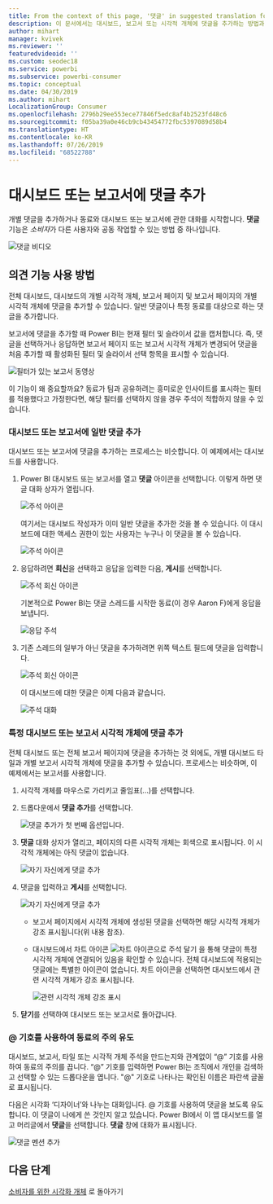 ```yaml
---
title: From the context of this page, '댓글' in suggested translation for 'comment' is more appropriate.
description: 이 문서에서는 대시보드, 보고서 또는 시각적 개체에 댓글을 추가하는 방법과 댓글을 사용하여 공동 작업자와 대화하는 방법을 보여 줍니다.
author: mihart
manager: kvivek
ms.reviewer: ''
featuredvideoid: ''
ms.custom: seodec18
ms.service: powerbi
ms.subservice: powerbi-consumer
ms.topic: conceptual
ms.date: 04/30/2019
ms.author: mihart
LocalizationGroup: Consumer
ms.openlocfilehash: 2796b29ee553ece77846f5edc8af4b2523fd48c6
ms.sourcegitcommit: f05ba39a0e46cb9cb43454772fbc5397089d58b4
ms.translationtype: HT
ms.contentlocale: ko-KR
ms.lasthandoff: 07/26/2019
ms.locfileid: "68522788"
---
```

# <a name="add-comments-to-a-dashboard-or-report"></a>대시보드 또는 보고서에 댓글 추가
개별 댓글을 추가하거나 동료와 대시보드 또는 보고서에 관한 대화를 시작합니다. **댓글** 기능은 *소비자*가 다른 사용자와 공동 작업할 수 있는 방법 중 하나입니다. 

![댓글 비디오](media/end-user-comment/comment.gif)

## <a name="how-to-use-the-comments-feature"></a>의견 기능 사용 방법
전체 대시보드, 대시보드의 개별 시각적 개체, 보고서 페이지 및 보고서 페이지의 개별 시각적 개체에 댓글을 추가할 수 있습니다. 일반 댓글이나 특정 동료를 대상으로 하는 댓글을 추가합니다.  

보고서에 댓글을 추가할 때 Power BI는 현재 필터 및 슬라이서 값을 캡처합니다. 즉, 댓글을 선택하거나 응답하면 보고서 페이지 또는 보고서 시각적 개체가 변경되어 댓글을 처음 추가할 때 활성화된 필터 및 슬라이서 선택 항목을 표시할 수 있습니다.  

![필터가 있는 보고서 동영상](media/end-user-comment/comment-reports-with-filters/comment-reports-with-filters.gif)

이 기능이 왜 중요할까요? 동료가 팀과 공유하려는 흥미로운 인사이트를 표시하는 필터를 적용했다고 가정한다면, 해당 필터를 선택하지 않을 경우 주석이 적합하지 않을 수 있습니다. 

### <a name="add-a-general-comment-to-a-dashboard-or-report"></a>대시보드 또는 보고서에 일반 댓글 추가
대시보드 또는 보고서에 댓글을 추가하는 프로세스는 비슷합니다. 이 예제에서는 대시보드를 사용합니다. 

1. Power BI 대시보드 또는 보고서를 열고 **댓글** 아이콘을 선택합니다. 이렇게 하면 댓글 대화 상자가 열립니다.

    ![주석 아이콘](media/end-user-comment/power-bi-comment-icon.png)

    여기서는 대시보드 작성자가 이미 일반 댓글을 추가한 것을 볼 수 있습니다.  이 대시보드에 대한 액세스 권한이 있는 사용자는 누구나 이 댓글을 볼 수 있습니다.

    ![주석 아이콘](media/end-user-comment/power-bi-dash-comment.png)

2. 응답하려면 **회신**을 선택하고 응답을 입력한 다음, **게시**를 선택합니다.  

    ![주석 회신 아이콘](media/end-user-comment/power-bi-comment-reply.png)

    기본적으로 Power BI는 댓글 스레드를 시작한 동료(이 경우 Aaron F)에게 응답을 보냅니다. 

    ![응답 주석](media/end-user-comment/power-bi-response.png)

 3. 기존 스레드의 일부가 아닌 댓글을 추가하려면 위쪽 텍스트 필드에 댓글을 입력합니다.

    ![주석 회신 아이콘](media/end-user-comment/power-bi-new-comment.png)

    이 대시보드에 대한 댓글은 이제 다음과 같습니다.

    ![주석 대화](media/end-user-comment/power-bi-comment-conversation.png)

### <a name="add-a-comment-to-a-specific-dashboard-or-report-visual"></a>특정 대시보드 또는 보고서 시각적 개체에 댓글 추가
전체 대시보드 또는 전체 보고서 페이지에 댓글을 추가하는 것 외에도, 개별 대시보드 타일과 개별 보고서 시각적 개체에 댓글을 추가할 수 있습니다. 프로세스는 비슷하며, 이 예제에서는 보고서를 사용합니다.

1. 시각적 개체를 마우스로 가리키고 줄임표(...)를 선택합니다.    
2. 드롭다운에서 **댓글 추가**를 선택합니다.

    ![댓글 추가가 첫 번째 옵션입니다.](media/end-user-comment/power-bi-comment-report.png)  

3.  **댓글** 대화 상자가 열리고, 페이지의 다른 시각적 개체는 회색으로 표시됩니다. 이 시각적 개체에는 아직 댓글이 없습니다. 

    ![자기 자신에게 댓글 추가](media/end-user-comment/power-bi-comment-bar.png)  

4. 댓글을 입력하고 **게시**를 선택합니다.

    ![자기 자신에게 댓글 추가](media/end-user-comment/power-bi-comment-june.png)  

    - 보고서 페이지에서 시각적 개체에 생성된 댓글을 선택하면 해당 시각적 개체가 강조 표시됩니다(위 내용 참조).

    - 대시보드에서 차트 아이콘 ![차트 아이콘으로 주석 달기](media/end-user-comment/power-bi-comment-chart-icon.png) 을 통해 댓글이 특정 시각적 개체에 연결되어 있음을 확인할 수 있습니다. 전체 대시보드에 적용되는 댓글에는 특별한 아이콘이 없습니다. 차트 아이콘을 선택하면 대시보드에서 관련 시각적 개체가 강조 표시됩니다.

        ![관련 시각적 개체 강조 표시](media/end-user-comment/power-bi-comment-highlight2.png)

5. **닫기**를 선택하여 대시보드 또는 보고서로 돌아갑니다.

### <a name="get-your-colleagues-attention-by-using-the--sign"></a>@ 기호를 사용하여 동료의 주의 유도
대시보드, 보고서, 타일 또는 시각적 개체 주석을 만드는지와 관계없이 “\@” 기호를 사용하여 동료의 주의를 끕니다.  “\@” 기호를 입력하면 Power BI는 조직에서 개인을 검색하고 선택할 수 있는 드롭다운을 엽니다. "\@" 기호로 나타나는 확인된 이름은 파란색 글꼴로 표시됩니다. 

다음은 시각화 ‘디자이너’와 나누는 대화입니다.  @ 기호를 사용하여 댓글을 보도록 유도합니다. 이 댓글이 나에게 쓴 것인지 알고 있습니다. Power BI에서 이 앱 대시보드를 열고 머리글에서 **댓글**을 선택합니다. **댓글** 창에 대화가 표시됩니다.

![댓글 멘션 추가](media/end-user-comment/power-bi-comment-convo.png)  



## <a name="next-steps"></a>다음 단계
[소비자를 위한 시각화 개체](end-user-visualizations.md)  로 돌아가기  
<!--[Select a visualization to open a report](end-user-open-report.md)-->
